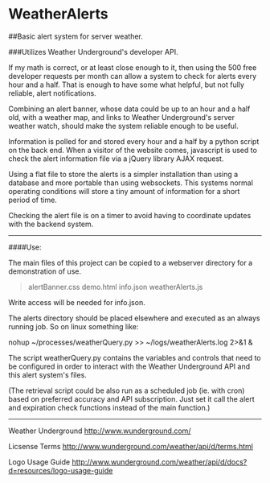 WeatherAlerts
=============

##Basic alert system for server weather.

###Utilizes Weather Underground's developer API.

If my math is correct, or at least close enough to it, then using the 500 free
developer requests per month can allow a system to check for alerts every hour 
and a half. That is enough to have some what helpful, but not fully reliable, 
alert notifications. 

Combining an alert banner, whose data could be up to an hour and a half old, 
with a weather map, and links to Weather Underground's server weather watch, 
should make the system reliable enough to be useful.

Information is polled for and stored every hour and a half by a python script 
on the back end. When a visitor of the website comes, javascript is used to 
check the alert information file via a jQuery library AJAX request. 

Using a flat file to store the alerts is a simpler installation than using a 
database and more portable than using websockets. This systems normal operating 
conditions will store a tiny amount of information for a short period of time. 

Checking the alert file is on a timer to avoid having to coordinate updates 
with the backend system. 

---

####Use:

The main files of this project can be copied to a webserver directory for a 
demonstration of use. 

> alertBanner.css
> demo.html
> info.json
> weatherAlerts.js

Write access will be needed for info.json. 

The alerts directory should be placed elsewhere and executed as an always 
running job. So on linux something like: 

nohup ~/processes/weatherQuery.py >> ~/logs/weatherAlerts.log 2>&1 &

The script weatherQuery.py contains the variables and controls that need to be 
configured in order to interact with the Weather Underground API and this alert 
system's files. 

(The retrieval script could be also run as a scheduled job (ie. with cron) 
based on preferred accuracy and API subscription. Just set it call the alert and 
expiration check functions instead of the main function.) 

---

Weather Underground 
http://www.wunderground.com/

Licsense Terms 
http://www.wunderground.com/weather/api/d/terms.html

Logo Usage Guide 
http://www.wunderground.com/weather/api/d/docs?d=resources/logo-usage-guide

